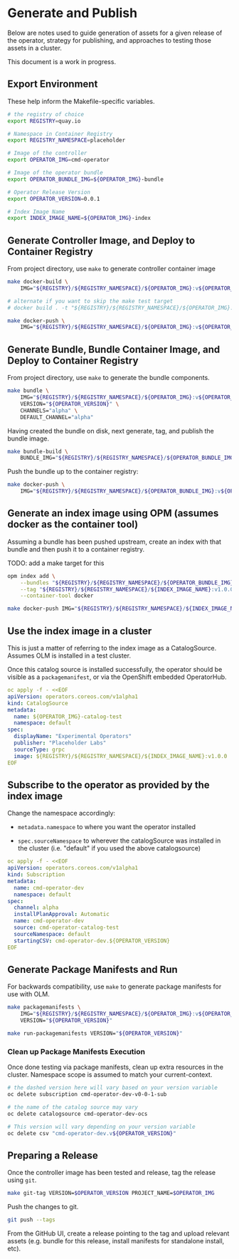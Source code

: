 # Generate and Publish

Below are notes used to guide generation of assets for a given release of the
operator, strategy for publishing, and approaches to testing those assets in
a cluster.

This document is a work in progress.

## Export Environment

These help inform the Makefile-specific variables.

```bash
# the registry of choice
export REGISTRY=quay.io

# Namespace in Container Registry
export REGISTRY_NAMESPACE=placeholder

# Image of the controller
export OPERATOR_IMG=cmd-operator

# Image of the operator bundle
export OPERATOR_BUNDLE_IMG=${OPERATOR_IMG}-bundle

# Operator Release Version
export OPERATOR_VERSION=0.0.1

# Index Image Name
export INDEX_IMAGE_NAME=${OPERATOR_IMG}-index
```

## Generate Controller Image, and Deploy to Container Registry

From project directory, use `make` to generate controller container image

```bash
make docker-build \
    IMG="${REGISTRY}/${REGISTRY_NAMESPACE}/${OPERATOR_IMG}:v${OPERATOR_VERSION}"

# alternate if you want to skip the make test target
# docker build . -t "${REGISTRY}/${REGISTRY_NAMESPACE}/${OPERATOR_IMG}:v${OPERATOR_VERSION}"

make docker-push \
    IMG="${REGISTRY}/${REGISTRY_NAMESPACE}/${OPERATOR_IMG}:v${OPERATOR_VERSION}"
```

## Generate Bundle, Bundle Container Image, and Deploy to Container Registry

From project directory, use `make` to generate the bundle components.

```bash
make bundle \
    IMG="${REGISTRY}/${REGISTRY_NAMESPACE}/${OPERATOR_IMG}:v${OPERATOR_VERSION}" \
    VERSION="${OPERATOR_VERSION}" \
    CHANNELS="alpha" \
    DEFAULT_CHANNEL="alpha"
```

Having created the bundle on disk, next generate, tag, and publish the bundle image.

```bash
make bundle-build \
    BUNDLE_IMG="${REGISTRY}/${REGISTRY_NAMESPACE}/${OPERATOR_BUNDLE_IMG}:v${OPERATOR_VERSION}"
```

Push the bundle up to the container registry:

```bash
make docker-push \
    IMG="${REGISTRY}/${REGISTRY_NAMESPACE}/${OPERATOR_BUNDLE_IMG}:v${OPERATOR_VERSION}"
```

## Generate an index image using OPM (assumes docker as the container tool)

Assuming a bundle has been pushed upstream, create an index with that bundle and
then push it to a container registry.

TODO: add a make target for this

```bash
opm index add \
    --bundles "${REGISTRY}/${REGISTRY_NAMESPACE}/${OPERATOR_BUNDLE_IMG}:v${OPERATOR_VERSION}" \
    --tag "${REGISTRY}/${REGISTRY_NAMESPACE}/${INDEX_IMAGE_NAME}:v1.0.0" \
    --container-tool docker

make docker-push IMG="${REGISTRY}/${REGISTRY_NAMESPACE}/${INDEX_IMAGE_NAME}:v1.0.0"
```

## Use the index image in a cluster

This is just a matter of referring to the index image as a CatalogSource.
Assumes OLM is installed in a test cluster.

Once this catalog source is installed successfully, the operator should be
visible as a `packagemanifest`, or via the OpenShift embedded OperatorHub.

```yaml
oc apply -f - <<EOF
apiVersion: operators.coreos.com/v1alpha1
kind: CatalogSource
metadata:
  name: ${OPERATOR_IMG}-catalog-test
  namespace: default
spec:
  displayName: "Experimental Operators"
  publisher: "Placeholder Labs"
  sourceType: grpc
  image: ${REGISTRY}/${REGISTRY_NAMESPACE}/${INDEX_IMAGE_NAME}:v1.0.0
EOF
```

## Subscribe to the operator as provided by the index image

Change the namespace accordingly:

* `metadata.namespace` to where you want the operator
installed

* `spec.sourceNamespace` to wherever the catalogSource was installed in the
cluster (i.e. "default" if you used the above catalogsource)

```yaml
oc apply -f - <<EOF
apiVersion: operators.coreos.com/v1alpha1
kind: Subscription
metadata:
  name: cmd-operator-dev
  namespace: default
spec:
  channel: alpha
  installPlanApproval: Automatic
  name: cmd-operator-dev
  source: cmd-operator-catalog-test
  sourceNamespace: default
  startingCSV: cmd-operator-dev.${OPERATOR_VERSION}
EOF
```

## Generate Package Manifests and Run

For backwards compatibility, use `make` to generate package manifests for use
with OLM.

```bash
make packagemanifests \
    IMG="${REGISTRY}/${REGISTRY_NAMESPACE}/${OPERATOR_IMG}:v${OPERATOR_VERSION}" \
    VERSION="${OPERATOR_VERSION}"

make run-packagemanifests VERSION="${OPERATOR_VERSION}"
```

### Clean up Package Manifests Execution

Once done testing via package manifests, clean up extra resources in the
cluster. Namespace scope is assumed to match your current-context.

```bash
# the dashed version here will vary based on your version variable
oc delete subscription cmd-operator-dev-v0-0-1-sub

# the name of the catalog source may vary
oc delete catalogsource cmd-operator-dev-ocs

# This version will vary depending on your version variable
oc delete csv "cmd-operator-dev.v${OPERATOR_VERSION}"
```

## Preparing a Release

Once the controller image has been tested and release, tag the release using
`git`.

```bash
make git-tag VERSION=$OPERATOR_VERSION PROJECT_NAME=$OPERATOR_IMG
```

Push the changes to git.

```bash
git push --tags
```

From the GitHub UI, create a release pointing to the tag and upload relevant
assets (e.g. bundle for this release, install manifests for standalone install,
etc).
